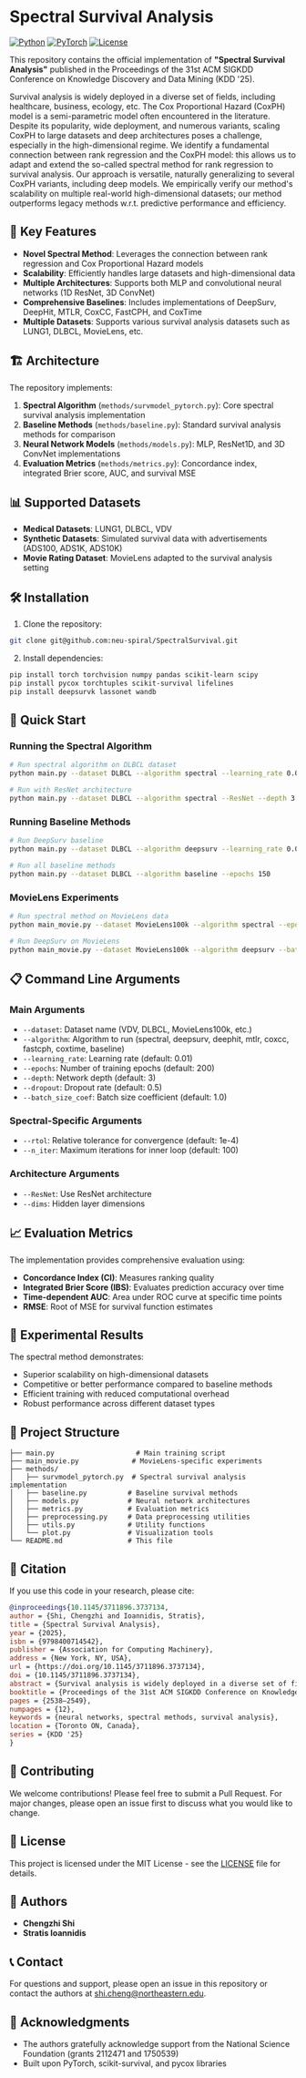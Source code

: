 # Spectral Survival Analysis

[![Python](https://img.shields.io/badge/python-3.8+-blue.svg)](https://python.org)
[![PyTorch](https://img.shields.io/badge/PyTorch-1.9+-red.svg)](https://pytorch.org)
[![License](https://img.shields.io/badge/license-MIT-green.svg)](LICENSE)

This repository contains the official implementation of **"Spectral Survival Analysis"** published in the Proceedings of the 31st ACM SIGKDD Conference on Knowledge Discovery and Data Mining (KDD '25).

Survival analysis is widely deployed in a diverse set of fields, including healthcare, business, ecology, etc. The Cox Proportional Hazard (CoxPH) model is a semi-parametric model often encountered in the literature. Despite its popularity, wide deployment, and numerous variants, scaling CoxPH to large datasets and deep architectures poses a challenge, especially in the high-dimensional regime. We identify a fundamental connection between rank regression and the CoxPH model: this allows us to adapt and extend the so-called spectral method for rank regression to survival analysis. Our approach is versatile, naturally generalizing to several CoxPH variants, including deep models. We empirically verify our method's scalability on multiple real-world high-dimensional datasets; our method outperforms legacy methods w.r.t. predictive performance and efficiency.

## 🚀 Key Features

- **Novel Spectral Method**: Leverages the connection between rank regression and Cox Proportional Hazard models
- **Scalability**: Efficiently handles large datasets and high-dimensional data
- **Multiple Architectures**: Supports both MLP and convolutional neural networks (1D ResNet, 3D ConvNet)
- **Comprehensive Baselines**: Includes implementations of DeepSurv, DeepHit, MTLR, CoxCC, FastCPH, and CoxTime
- **Multiple Datasets**: Supports various survival analysis datasets such as LUNG1, DLBCL, MovieLens, etc.

## 🏗️ Architecture

The repository implements:

1. **Spectral Algorithm** (`methods/survmodel_pytorch.py`): Core spectral survival analysis implementation
2. **Baseline Methods** (`methods/baseline.py`): Standard survival analysis methods for comparison
3. **Neural Network Models** (`methods/models.py`): MLP, ResNet1D, and 3D ConvNet implementations
4. **Evaluation Metrics** (`methods/metrics.py`): Concordance index, integrated Brier score, AUC, and survival MSE

## 📊 Supported Datasets

- **Medical Datasets**: LUNG1, DLBCL, VDV
- **Synthetic Datasets**: Simulated survival data with advertisements (ADS100, ADS1K, ADS10K)
- **Movie Rating Dataset**: MovieLens adapted to the survival analysis setting

## 🛠️ Installation

1. Clone the repository:
```bash
git clone git@github.com:neu-spiral/SpectralSurvival.git
```

2. Install dependencies:
```bash
pip install torch torchvision numpy pandas scikit-learn scipy
pip install pycox torchtuples scikit-survival lifelines
pip install deepsurvk lassonet wandb
```

## 🚀 Quick Start

### Running the Spectral Algorithm

```bash
# Run spectral algorithm on DLBCL dataset
python main.py --dataset DLBCL --algorithm spectral --learning_rate 0.01 --epochs 200

# Run with ResNet architecture
python main.py --dataset DLBCL --algorithm spectral --ResNet --depth 3 --epochs 100
```

### Running Baseline Methods

```bash
# Run DeepSurv baseline
python main.py --dataset DLBCL --algorithm deepsurv --learning_rate 0.01

# Run all baseline methods
python main.py --dataset DLBCL --algorithm baseline --epochs 150
```

### MovieLens Experiments

```bash
# Run spectral method on MovieLens data
python main_movie.py --dataset MovieLens100k --algorithm spectral --epochs 50

# Run DeepSurv on MovieLens
python main_movie.py --dataset MovieLens100k --algorithm deepsurv --batch_size_coef 0.01
```

## 📋 Command Line Arguments

### Main Arguments
- `--dataset`: Dataset name (VDV, DLBCL, MovieLens100k, etc.)
- `--algorithm`: Algorithm to run (spectral, deepsurv, deephit, mtlr, coxcc, fastcph, coxtime, baseline)
- `--learning_rate`: Learning rate (default: 0.01)
- `--epochs`: Number of training epochs (default: 200)
- `--depth`: Network depth (default: 3)
- `--dropout`: Dropout rate (default: 0.5)
- `--batch_size_coef`: Batch size coefficient (default: 1.0)

### Spectral-Specific Arguments
- `--rtol`: Relative tolerance for convergence (default: 1e-4)
- `--n_iter`: Maximum iterations for inner loop (default: 100)

### Architecture Arguments
- `--ResNet`: Use ResNet architecture
- `--dims`: Hidden layer dimensions

## 📈 Evaluation Metrics

The implementation provides comprehensive evaluation using:

- **Concordance Index (CI)**: Measures ranking quality
- **Integrated Brier Score (IBS)**: Evaluates prediction accuracy over time
- **Time-dependent AUC**: Area under ROC curve at specific time points
- **RMSE**: Root of MSE for survival function estimates

## 🔬 Experimental Results

The spectral method demonstrates:
- Superior scalability on high-dimensional datasets
- Competitive or better performance compared to baseline methods
- Efficient training with reduced computational overhead
- Robust performance across different dataset types

## 📁 Project Structure

```
├── main.py                    # Main training script
├── main_movie.py             # MovieLens-specific experiments
├── methods/
│   ├── survmodel_pytorch.py  # Spectral survival analysis implementation
│   ├── baseline.py          # Baseline survival methods
│   ├── models.py            # Neural network architectures
│   ├── metrics.py           # Evaluation metrics
│   ├── preprocessing.py     # Data preprocessing utilities
│   ├── utils.py             # Utility functions
│   └── plot.py              # Visualization tools
└── README.md                # This file
```

## 🎯 Citation

If you use this code in your research, please cite:

```bibtex
@inproceedings{10.1145/3711896.3737134,
author = {Shi, Chengzhi and Ioannidis, Stratis},
title = {Spectral Survival Analysis},
year = {2025},
isbn = {9798400714542},
publisher = {Association for Computing Machinery},
address = {New York, NY, USA},
url = {https://doi.org/10.1145/3711896.3737134},
doi = {10.1145/3711896.3737134},
abstract = {Survival analysis is widely deployed in a diverse set of fields, including healthcare, business, ecology, etc. The Cox Proportional Hazard (CoxPH) model is a semi-parametric model often encountered in the literature. Despite its popularity, wide deployment, and numerous variants, scaling CoxPH to large datasets and deep architectures poses a challenge, especially in the high-dimensional regime. We identify a fundamental connection between rank regression and the CoxPH model: this allows us to adapt and extend the so-called spectral method for rank regression to survival analysis. Our approach is versatile, naturally generalizing to several CoxPH variants, including deep models. We empirically verify our method's scalability on multiple real-world high-dimensional datasets; our method outperforms legacy methods w.r.t. predictive performance and efficiency.},
booktitle = {Proceedings of the 31st ACM SIGKDD Conference on Knowledge Discovery and Data Mining V.2},
pages = {2538–2549},
numpages = {12},
keywords = {neural networks, spectral methods, survival analysis},
location = {Toronto ON, Canada},
series = {KDD '25}
}
```

## 🤝 Contributing

We welcome contributions! Please feel free to submit a Pull Request. For major changes, please open an issue first to discuss what you would like to change.

## 📄 License

This project is licensed under the MIT License - see the [LICENSE](LICENSE) file for details.

## 👥 Authors

- **Chengzhi Shi** 
- **Stratis Ioannidis**

## 📞 Contact

For questions and support, please open an issue in this repository or contact the authors at shi.cheng@northeastern.edu.

## 🙏 Acknowledgments

- The authors gratefully acknowledge support from the National
Science Foundation (grants 2112471 and 1750539)
- Built upon PyTorch, scikit-survival, and pycox libraries


